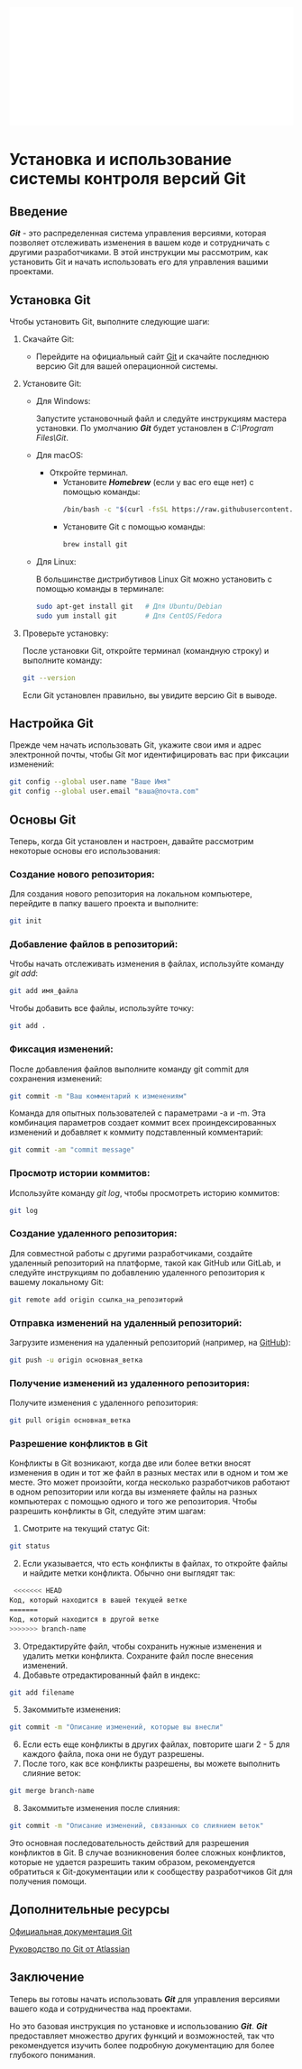 ![Git](./Git-Logo-White.png)
# Установка и использование системы контроля версий Git
## Введение
***Git*** - это распределенная система управления версиями, которая позволяет отслеживать изменения в вашем коде и сотрудничать с другими разработчиками. В этой инструкции мы рассмотрим, как установить Git и начать использовать его для управления вашими проектами.

## Установка Git
Чтобы установить Git, выполните следующие шаги:

1. Скачайте Git:

    * Перейдите на официальный сайт [Git](https://git-scm.com/downloads "https://git-scm.com/downloads") и скачайте последнюю версию Git для вашей операционной системы.

2. Установите Git:

    * Для Windows:

        Запустите установочный файл и следуйте инструкциям мастера установки. По умолчанию ***Git*** будет установлен в *C:\Program Files\Git*.

     
    * Для macOS:
        
        * Откройте терминал.
          * Установите ***Homebrew*** (если у вас его еще нет) с помощью команды:
            ```bash
            /bin/bash -c "$(curl -fsSL https://raw.githubusercontent.com/Homebrew/install/HEAD/install.sh)"
            ```
          * Установите Git с помощью команды:
            ```bash
            brew install git
            ```

    * Для Linux:

        В большинстве дистрибутивов Linux Git можно установить с помощью команды в терминале:

        ```bash
        sudo apt-get install git   # Для Ubuntu/Debian
        sudo yum install git       # Для CentOS/Fedora
        ```
3. Проверьте установку:

     После установки Git, откройте терминал (командную строку) и выполните команду:

     ```bash
     git --version
     ```
     Если Git установлен правильно, вы увидите версию Git в выводе.

## Настройка Git
Прежде чем начать использовать Git, укажите свои имя и адрес электронной почты, чтобы Git мог идентифицировать вас при фиксации изменений:

```bash
git config --global user.name "Ваше Имя"
git config --global user.email "ваша@почта.com"
```
## Основы Git
Теперь, когда Git установлен и настроен, давайте рассмотрим некоторые основы его использования:

### Создание нового репозитория:

Для создания нового репозитория на локальном компьютере, перейдите в папку вашего проекта и выполните:

```bash
git init
```
### Добавление файлов в репозиторий:

Чтобы начать отслеживать изменения в файлах, используйте команду *git add*:

```bash
git add имя_файла
```
Чтобы добавить все файлы, используйте точку:
```bash
git add .
```
### Фиксация изменений:

После добавления файлов выполните команду git commit для сохранения изменений:

```bash
git commit -m "Ваш комментарий к изменениям"
```

Команда для опытных пользователей с параметрами -a и -m. Эта комбинация параметров создает коммит всех проиндексированных изменений и добавляет к коммиту подставленный комментарий:
```bash
git commit -am "commit message"
```

### Просмотр истории коммитов:

Используйте команду *git log*, чтобы просмотреть историю коммитов:

```bash
git log
```
### Создание удаленного репозитория:

Для совместной работы с другими разработчиками, создайте удаленный репозиторий на платформе, такой как GitHub или GitLab, и следуйте инструкциям по добавлению удаленного репозитория к вашему локальному Git:

```bash
git remote add origin ссылка_на_репозиторий
```

### Отправка изменений на удаленный репозиторий:

Загрузите изменения на удаленный репозиторий (например, на [GitHub](https://github.com)):
```bash
git push -u origin основная_ветка
```
### Получение изменений из удаленного репозитория:

Получите изменения с удаленного репозитория:
```bash
git pull origin основная_ветка
```
### Разрешение конфликтов в **Git**
Конфликты в Git возникают, когда две или более ветки вносят изменения в один и тот же файл в разных местах или в одном и том же месте. Это может произойти, когда несколько разработчиков работают в одном репозитории или когда вы изменяете файлы на разных компьютерах с помощью одного и того же репозитория. Чтобы разрешить конфликты в Git, следуйте этим шагам:

1. Смотрите на текущий статус Git:

  ```bash
  git status
  ```

2. Если указывается, что есть конфликты в файлах, то откройте файлы и найдите метки конфликта. Обычно они выглядят так:

```bash
 <<<<<<< HEAD
Код, который находится в вашей текущей ветке
=======
Код, который находится в другой ветке
>>>>>>> branch-name
```

3. Отредактируйте файл, чтобы сохранить нужные изменения и удалить метки конфликта. Сохраните файл после внесения изменений.
4. Добавьте отредактированный файл в индекс:
  ```bash
  git add filename
  ```
5. Закоммитьте изменения:
  ```bash 
  git commit -m "Описание изменений, которые вы внесли"
  ```
6. Если есть еще конфликты в других файлах, повторите шаги 2 - 5 для каждого файла, пока они не будут разрешены.
7. После того, как все конфликты разрешены, вы можете выполнить слияние веток:
  ```bash
  git merge branch-name
  ```
8. Закоммитьте изменения после слияния:
  ```bash
  git commit -m "Описание изменений, связанных со слиянием веток"
  ```
Это основная последовательность действий для разрешения конфликтов в Git. В случае возникновения более сложных конфликтов, которые не удается разрешить таким образом, рекомендуется обратиться к Git-документации или к сообществу разработчиков Git для получения помощи.

## Дополнительные ресурсы
[Официальная документация Git](https://git-scm.com/doc)

[Руководство по Git от Atlassian](https://www.atlassian.com/git/tutorials)

## Заключение
Теперь вы готовы начать использовать ***Git*** для управления версиями вашего кода и сотрудничества над проектами.

Но это базовая инструкция по установке и использованию ***Git***. ***Git*** предоставляет множество других функций и возможностей, так что рекомендуется изучить более подробную документацию для более глубокого понимания.